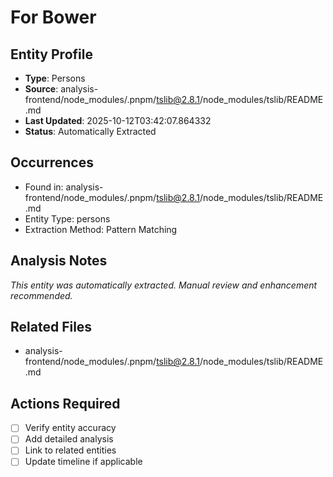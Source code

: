 # For Bower

## Entity Profile
- **Type**: Persons
- **Source**: analysis-frontend/node_modules/.pnpm/tslib@2.8.1/node_modules/tslib/README.md
- **Last Updated**: 2025-10-12T03:42:07.864332
- **Status**: Automatically Extracted

## Occurrences
- Found in: analysis-frontend/node_modules/.pnpm/tslib@2.8.1/node_modules/tslib/README.md
- Entity Type: persons
- Extraction Method: Pattern Matching

## Analysis Notes
*This entity was automatically extracted. Manual review and enhancement recommended.*

## Related Files
- analysis-frontend/node_modules/.pnpm/tslib@2.8.1/node_modules/tslib/README.md

## Actions Required
- [ ] Verify entity accuracy
- [ ] Add detailed analysis
- [ ] Link to related entities
- [ ] Update timeline if applicable

